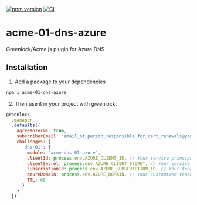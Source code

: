 [![npm version](https://badge.fury.io/js/acme-dns-01-azure.svg)](https://badge.fury.io/js/acme-dns-01-azure)
[![CI](https://github.com/big-kahuna-burger/acme-01-dns-azure/actions/workflows/ci.yml/badge.svg)](https://github.com/big-kahuna-burger/acme-01-dns-azure/actions/workflows/ci.yml)

# acme-01-dns-azure

Greenlock/Acme.js plugin for Azure DNS

## Installation

1. Add a package to your dependencies
```sh
npm i acme-01-dns-azure
```

2. Then use it in your project with greenlock:
```js
greenlock
  .manager
  .defaults({
    agreeToTerms: true,
    subscriberEmail: 'email_of_person_responsible_for_cert_renewals@yourcompany.com',
    challenges: {
      'dns-01': {
        module: 'acme-dns-01-azure',
        clientId: process.env.AZURE_CLIENT_ID, // Your service principal application id
        clientSecret: process.env.AZURE_CLIENT_SECRET, // Your service principal application secret
        subscriptionId: process.env.AZURE_SUBSCRIPTION_ID, // Your tenant's subscription id,
        azureDomain: process.env.AZURE_DOMAIN, // Your customized tenant domain (or tenant id if your tenant is not customized)
        TTL: 60
      }
    }
  })
```
